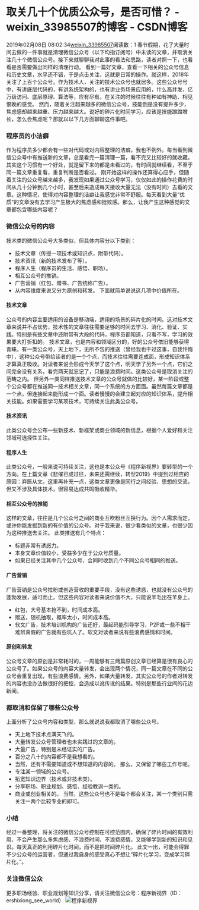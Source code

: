 # 取关几十个优质公众号，是否可惜？ - weixin_33985507的博客 - CSDN博客
2019年02月08日 08:02:34[weixin_33985507](https://me.csdn.net/weixin_33985507)阅读数：1
春节假期，花了大量时间去做的一件事就是清理微信公众号（以下均指订阅号）中未读的文章，并取消关注几十个微信公众号。接下来就聊聊我对此事的看法和思路，读者对照一下，也看看是否需要做出同样的清理行动。
看到一篇好文章，查看一下相关的公众号信息和历史文章，水平还不错，于是点击关注，这就是日常的操作。就这样，2018年关注了上百个公众号。作为技术人，关注的技术公众号也就居多。这些公众号号中，有讲底层代码的，有讲系统架构的，也有讲业务场景应用的，什么高并发、亿万级访问、底层原理、算法等，应有尽有。在关注的时候往往有种如有神助、相见恨晚的感觉。
然而，随着关注越来越多的微信公众号，技能倒是没有提升多少，焦虑感却越来越重、压力越来越大。说好的碎片化时间学习，应该是技能蹭蹭增长，怎么会焦虑呢？那就以以下几方面聊聊这件事吧。
### 程序员的小洁癖
作为程序员多少都会有一些对代码或对内容整理的洁癖，我也不例外。每当看到微信公众号中有推送新的文章，总是看完一篇清理一篇，看不完又比较好的就收藏。其实这个习惯有一个好处，就是留下来的都是未看过的，有时间就继续看，不至于同一篇文章重复看，重复判断是否看过。
刚开始这样的操作还算得心应手，但随着关注的公众号越来越多，我发现如果通过公众号学习，仅仅如此的操作花费的时间从几十分钟到几个小时，甚至后来造成每天接收大量无法（没有时间）去看的文章。这种情况，使得对内容整理的洁癖让我感觉非常不舒服。每天看到大量“优质”的文章没有去学习产生极大的焦虑感和挫败感。那么，让我产生这种感觉的文章都包含哪些内容呢？
### 微信公众号的内容
技术类的微信公众号大多类似，但具体内容分以下类别：
- 技术文章（传授一项技术或知识点，附带代码）。
- 技术资讯（新的技术发布了等）。
- 程序人生（程序员的生活、感悟、职场）。
- 相互公众号的推销。
- 广告营销（红包、赠书、广告统称广告）。
- 从内容维度来说又分为原创和转发。
下面就简单说说这几项中价值所在。
#### 技术文章
公众号的内容主要适用的设备是移动端，适用的场景的碎片化的时间。这对技术文章来说并不占优势，技术性的文章往往需要足够的时间去学习、消化、验证、实践。特别是有些文章中还附带有大段的代码，程序员都知道，只看不写，学习的效果要大打折扣的。
技术文章，也是内容和领域区分的，好的公众号依旧能够获得青睐。有一类公众号，天上地下，无所不包的推送（曾经我也干过这事，自我忏悔中），这种公众号带给读者的是一个个点，而技术往往需要连成面，形成知识体系才算真正吸收。对读者来说会形成今天学了这个点，明天学了另外一个点，它们之间完全没有关系，看完两天就忘记了，只能是浪费时间。这类公众号是取消关注的范畴之内。
但另外一类同样推送技术文章的公众号就做的比较好，某一阶段或整个公众号都在推送同一技术相关文章，同一个系统的方方面面。虽然每篇文章都是一个点，但连接起来能形成一个面。读者慢慢的会建立起对应的知识体系，提升相关技能。如果需要学习某项技术，可持续关注此类公众号。
#### 技术资讯
此类公众号会公布一些新技术、新框架或商业领域的新信息，根据个人爱好和关注领域可选择性关注。
#### 程序人生
此类公众号，一般来说可持续关注，这也是本公众号《程序新视界》要转型的一个方向。在上篇文章《悲催已成过往，未来还需继续，转型2019》中提到过相应的原因：弃医从文。这里再补充一点，这类文章更像是同行之间经验、思想的交流，但又不涉及具体技术，很容易达成共鸣吸收精华。
#### 相互公众号的推销
这样的文章，往往是几个公众号之间的商业互吹粉丝互换行为。因个人需求而定，或许你能发掘到新的有价值的公众号。对于我来说，很少看类似的文章，也很少因为这种推送去关注。
此类推送有几个特点：
- 标题非常有诱惑力。
- 本身文章价值较小，受益多少在于公众号质量。
- 如果已经关注其中几个公众号，会同时收到几个不同公众号相同的推送。
#### 广告营销
广告营销是公众号拉粉或创造营收的重要手段，没有这些诱惑，也就没有公众号的蓬勃发展，适可而止。但这些内容对读者来说价值不大，只能说羊毛出在羊身上。
- 红包，大号基本抢不到，时间成本高。
- 赠送，随机抽取，概率太小，时间成本高。
- 软文广告，技术培训机构的广告还好，最起码能引导学习，P2P或一些不相干难辨真假的广告就有些坑人了。软文对读者来说有些浪费感情和时间。
#### 原创和转发
公众号文章的原创是非常耗时的，一周能够有三两篇原创文章已经算是很有良心的公众号了。如果公众号的内容大量转发，会出现两个情况，同一篇文章在不同的公众号会重复出现，有些浪费感情。另外，如果大量转发，其实公众号的作者对转发的内容也没办法做很好的把控，会造成以讹传讹的结果。特别是那些行业间的花边新闻。
### 都取消和保留了哪些公众号
上面分析了公众号内容和类型，那么就说说我都取消了哪些公众号。
- 天上地下技术点满天飞的。
- 大量转发公众号管理者也未实践过的文章的。
- 大量广告，特别是未经证实的广告。
- 百分之八十的内容都不是我想看的。
- 当然，还有不需要知道或不想知道的内容的。
那么，又保留了哪些工作号呢。
- 专注某一领域的公众号。
- 拓宽知识边界（技术或非技术类）。
- 分享职场、职业规划、感悟、经验教训一类的。
- 商业或创业相关的。
当然，这些公众号也不是每个都会关注，某一个类别只需关注一两个比较专业的即可。
### 小结
经过一番整理，将关注的微信公众号控制在可控范围内，确保了碎片时间的有效利用、不会产生那么多焦虑感、不浪费时间、不浪费感情，又能够学到新的知识和见识。每天真正的利用碎片化时间，而不是把时间碎片化。
此文一出，可能会得罪不少公众号的运营者，但通过我自身的感受真心不想让“碎片化学习，变成学习碎片化。”。
### 关注微信公众
更多职场经验、职业规划等知识分享，请关注微信公众号：程序新视界（ID：ershixiong_see_world）
![程序新视界](https://image-static.segmentfault.com/227/953/2279535832-5c2af0299e614_articlex)
